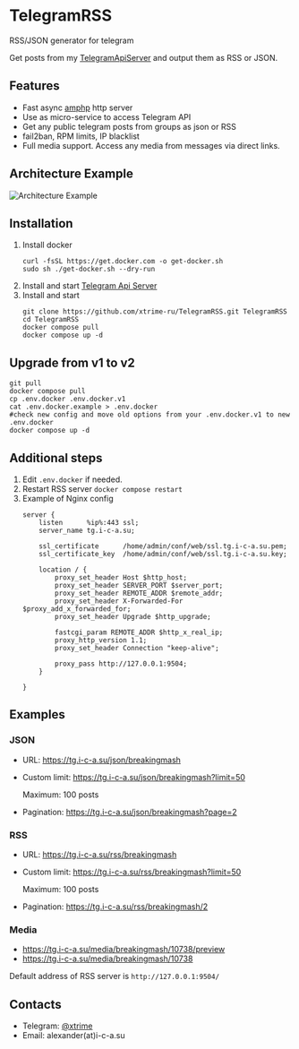 # TelegramRSS
RSS/JSON generator for telegram

Get posts from my [TelegramApiServer](https://github.com/xtrime-ru/TelegramApiServer) and output them as RSS or JSON.

## Features
* Fast async [amphp](https://github.com/amphp/) http server
* Use as micro-service to access Telegram API
* Get any public telegram posts from groups as json or RSS
* fail2ban, RPM limits, IP blacklist
* Full media support. Access any media from messages via direct links.

## Architecture Example

![Architecture Example](https://hsto.org/webt/j-/ob/ky/j-obkye1dv68ngsrgi12qevutra.png)

## Installation

1. Install docker  
    ```shell
    curl -fsSL https://get.docker.com -o get-docker.sh
    sudo sh ./get-docker.sh --dry-run
   ```
1. Install and start [Telegram Api Server](https://github.com/xtrime-ru/TelegramApiServer)
1. Install and start
    ```shell 
    git clone https://github.com/xtrime-ru/TelegramRSS.git TelegramRSS
    cd TelegramRSS
    docker compose pull
    docker compose up -d
    ```

## Upgrade from v1 to v2
```shell
git pull
docker compose pull
cp .env.docker .env.docker.v1
cat .env.docker.example > .env.docker
#check new config and move old options from your .env.docker.v1 to new .env.docker
docker compose up -d
```

## Additional steps
1. Edit `.env.docker` if needed. 
1. Restart RSS server `docker compose restart`
1. Example of Nginx config 
    ```
    server {
        listen      %ip%:443 ssl;
        server_name tg.i-c-a.su;
    
        ssl_certificate      /home/admin/conf/web/ssl.tg.i-c-a.su.pem;
        ssl_certificate_key  /home/admin/conf/web/ssl.tg.i-c-a.su.key;
    
        location / {
            proxy_set_header Host $http_host;
            proxy_set_header SERVER_PORT $server_port;
            proxy_set_header REMOTE_ADDR $remote_addr;
            proxy_set_header X-Forwarded-For $proxy_add_x_forwarded_for;
            proxy_set_header Upgrade $http_upgrade;
    
            fastcgi_param REMOTE_ADDR $http_x_real_ip;
            proxy_http_version 1.1;
            proxy_set_header Connection "keep-alive";
    
            proxy_pass http://127.0.0.1:9504;
        }
    
    }
    ```
  
## Examples    
### JSON
* URL: https://tg.i-c-a.su/json/breakingmash
* Custom limit: https://tg.i-c-a.su/json/breakingmash?limit=50 
  
  Maximum: 100 posts
  
* Pagination: https://tg.i-c-a.su/json/breakingmash?page=2

### RSS
* URL: https://tg.i-c-a.su/rss/breakingmash
* Custom limit: https://tg.i-c-a.su/rss/breakingmash?limit=50 

  Maximum: 100 posts
  
* Pagination: https://tg.i-c-a.su/rss/breakingmash/2

### Media
* https://tg.i-c-a.su/media/breakingmash/10738/preview
* https://tg.i-c-a.su/media/breakingmash/10738

Default address of RSS server is `http://127.0.0.1:9504/`
    
## Contacts

* Telegram: [@xtrime](tg://resolve?domain=xtrime)
* Email: alexander(at)i-c-a.su
